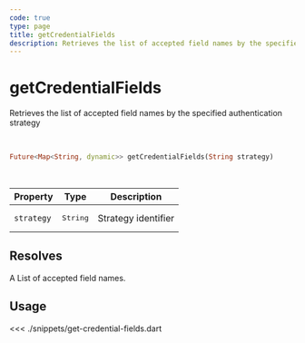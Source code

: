 ```yaml
---
code: true
type: page
title: getCredentialFields
description: Retrieves the list of accepted field names by the specified authentication strategy
---
```


# getCredentialFields

Retrieves the list of accepted field names by the specified authentication strategy

<br />

```dart
Future<Map<String, dynamic>> getCredentialFields(String strategy)
```

<br />

| Property | Type | Description |
| --- | --- | --- |
| `strategy` | <pre>String</pre> | Strategy identifier |

## Resolves

A List of accepted field names.

## Usage

<<< ./snippets/get-credential-fields.dart
